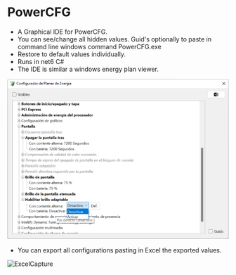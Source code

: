 # PowerCFG
* A Graphical IDE for PowerCFG.
 * You can see/change all hidden values. Guid's optionally to paste in command line windows command PowerCFG.exe
 * Restore to default values individually.
 * Runs in net6 C#
 * The IDE is similar a windows energy plan viewer.
 
![ScreenShot](ScreenShot.png)

 * You can export all configurations pasting in Excel the exported values.

 ![ExcelCapture](ExcelCapture.png)
